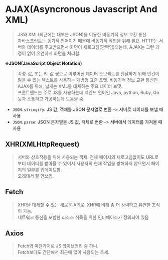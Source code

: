 # AJAX(Asyncronous Javascript And XML)

> JS와 XML(최근에는 대부분 JSON)을 이용한 비동기적 정보 교환 통신.  
> 자바스크립트는 동기적 언어이기 때문에 비동기적 작업을 위해 필요.
> HTTP는 서버와 데이터를 주고받으면서 화면이 새로고침(깜빡임)되는데, AJAX는 그런 과정이 없어 유연하게 화면을 처리함.

**※JSON(JavaScript Object Notation)**

> 속성-값, 또는 키-값 쌍으로 이루어진 데이터 오브젝트를 전달하기 위해 인간이 읽을 수 있는 텍스트를 사용하는 개방형 표준 포멧.
> 비동기적 정보 교환 통신인 AJAX를 위해, 넓게는 XML를 대체하는 주요 데이터 포맷.  
> 프론트엔드는 주로 JS를 사용하는데 백엔드 언어인 Java, python, Ruby, Go 등과 소통하고 가공하는데 도움을 줌.

- `JSON.stringify`: JS 값, 객체를 JSON 문자열로 변환 -> 서버로 데이터를 보낼 때 사용
- `JSON.parse`: JSON 문자열을 JS 값, 객체로 변환 -> 서버에서 데이터를 가져올 때 사용

## XHR(XMLHttpRequest)

> 서버와 상호작용을 위해 사용되는 객체.
> 전체 페이지의 새로고침없이도 URL로 부터 데이터를 받아올 수 있어서 사용자의 현재 작업을 방해하지 않으면서 페이지의 일부를 업데이트함.  
> 오래돼서 잘 안쓰임.

## Fetch

> XHR을 대체할 수 있는 새로운 API로, XHR에 비해 좀 더 강력하고 유연한 조직이 가능.  
> 네트워크 통신을 포함한 리소스 취득을 위한 인터페이스가 정의되어 있음

## Axios

> Fetch와 마찬가지로 JS 라이브러리 중 하나.  
> Fetch보다도 간단해서 최근에 많이 사용되는 추세.
